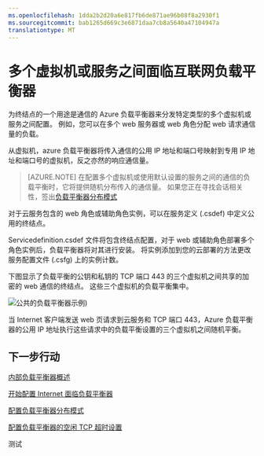 ```yaml
---
ms.openlocfilehash: 1dda2b2d20a6e817fb6de871ae96b08f8a2930f1
ms.sourcegitcommit: bab1265d669c3e6871daa7cb8a5640a47104947a
translationtype: MT
---
```


<properties 
   pageTitle="负载平衡器概述面向 Internet |Microsoft Azure "
   description="负载平衡器和它的功能面向 Internet 的概述。 负载平衡器的工作原理的 Azure 将虚拟机和云服务。"
   services="load-balancer"
   documentationCenter="na"
   authors="joaoma"
   manager="adinah"
   editor="tysonn" />
<tags 
   ms.service="load-balancer"
   ms.devlang="na"
   ms.topic="article"
   ms.tgt_pltfrm="na"
   ms.workload="infrastructure-services"
   ms.date="07/09/2015"
   ms.author="joaoma" />


# 多个虚拟机或服务之间面临互联网负载平衡器

为终结点的一个用途是通信的 Azure 负载平衡器来分发特定类型的多个虚拟机或服务之间配置。 例如，您可以在多个 web 服务器或 web 角色分配 web 请求通信量的负载。

从虚拟机，azure 负载平衡器将传入通信的公用 IP 地址和端口号映射到专用 IP 地址和端口号的虚拟机，反之亦然的响应通信量。

>[AZURE.NOTE] 在配置多个虚拟机或使用默认设置的服务之间的通信的负载平衡时，它将提供随机分布传入的通信量。 如果您正在寻找会话相关性，签出[负载平衡器分布模式](load-balancer-distribution-mode.md)

对于云服务包含的 web 角色或辅助角色实例，可以在服务定义 (.csdef) 中定义公用的终结点。
 
Servicedefinition.csdef 文件将包含终结点配置，对于 web 或辅助角色部署多个角色实例后，负载平衡器将对其进行安装。 将实例添加到您的云部署的方法更改服务配置文件 (.csfg) 上的实例计数。  

下图显示了负载平衡的公钥和私钥的 TCP 端口 443 的三个虚拟机之间共享的加密的 web 通信的终结点。 这些三个虚拟机的负载平衡集中。


![公共的负载平衡器示例](./media/load-balancer-internet-overview/IC727496.png))



当 Internet 客户端发送 web 页请求到云服务和 TCP 端口 443，Azure 负载平衡器的公用 IP 地址执行这些请求中的负载平衡设置的三个虚拟机之间随机平衡。


## 下一步行动

[内部负载平衡器概述](load-balancer-internal-overview.md)

[开始配置 Internet 面临负载平衡器](load-balancer-internet-getstarted.md)

[配置负载平衡器分布模式](load-balancer-distribution-mode.md)

[配置负载平衡器的空闲 TCP 超时设置](load-balancer-tcp-idle-timeout.md)


 
测试
